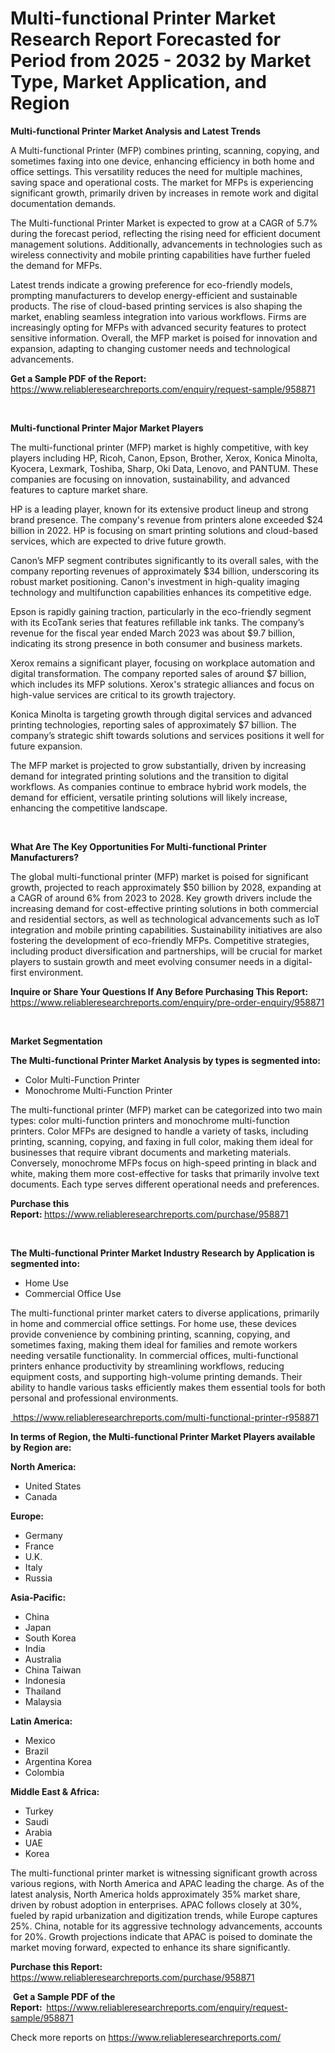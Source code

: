 <p><h1>Multi-functional Printer Market Research Report Forecasted for Period from 2025 -  2032 by Market Type, Market Application, and Region</h1></p><p><strong>Multi-functional Printer Market Analysis and Latest Trends</strong></p>
<p><p>A Multi-functional Printer (MFP) combines printing, scanning, copying, and sometimes faxing into one device, enhancing efficiency in both home and office settings. This versatility reduces the need for multiple machines, saving space and operational costs. The market for MFPs is experiencing significant growth, primarily driven by increases in remote work and digital documentation demands. </p><p>The Multi-functional Printer Market is expected to grow at a CAGR of 5.7% during the forecast period, reflecting the rising need for efficient document management solutions. Additionally, advancements in technologies such as wireless connectivity and mobile printing capabilities have further fueled the demand for MFPs. </p><p>Latest trends indicate a growing preference for eco-friendly models, prompting manufacturers to develop energy-efficient and sustainable products. The rise of cloud-based printing services is also shaping the market, enabling seamless integration into various workflows. Firms are increasingly opting for MFPs with advanced security features to protect sensitive information. Overall, the MFP market is poised for innovation and expansion, adapting to changing customer needs and technological advancements.</p></p>
<p><strong>Get a Sample PDF of the Report:&nbsp;</strong> <a href="https://www.reliableresearchreports.com/enquiry/request-sample/958871?utm_campaign=2652&utm_medium=2&utm_source=Github&utm_content=ia&utm_term=21032025&utm_id=multi-functional-printer">https://www.reliableresearchreports.com/enquiry/request-sample/958871</a></p>
<p>&nbsp;</p>
<p><strong>Multi-functional Printer Major Market Players</strong></p>
<p><p>The multi-functional printer (MFP) market is highly competitive, with key players including HP, Ricoh, Canon, Epson, Brother, Xerox, Konica Minolta, Kyocera, Lexmark, Toshiba, Sharp, Oki Data, Lenovo, and PANTUM. These companies are focusing on innovation, sustainability, and advanced features to capture market share.</p><p>HP is a leading player, known for its extensive product lineup and strong brand presence. The company's revenue from printers alone exceeded $24 billion in 2022. HP is focusing on smart printing solutions and cloud-based services, which are expected to drive future growth.</p><p>Canon’s MFP segment contributes significantly to its overall sales, with the company reporting revenues of approximately $34 billion, underscoring its robust market positioning. Canon's investment in high-quality imaging technology and multifunction capabilities enhances its competitive edge.</p><p>Epson is rapidly gaining traction, particularly in the eco-friendly segment with its EcoTank series that features refillable ink tanks. The company’s revenue for the fiscal year ended March 2023 was about $9.7 billion, indicating its strong presence in both consumer and business markets.</p><p>Xerox remains a significant player, focusing on workplace automation and digital transformation. The company reported sales of around $7 billion, which includes its MFP solutions. Xerox's strategic alliances and focus on high-value services are critical to its growth trajectory.</p><p>Konica Minolta is targeting growth through digital services and advanced printing technologies, reporting sales of approximately $7 billion. The company’s strategic shift towards solutions and services positions it well for future expansion.</p><p>The MFP market is projected to grow substantially, driven by increasing demand for integrated printing solutions and the transition to digital workflows. As companies continue to embrace hybrid work models, the demand for efficient, versatile printing solutions will likely increase, enhancing the competitive landscape.</p></p>
<p>&nbsp;</p>
<p><strong>What Are The Key Opportunities For Multi-functional Printer Manufacturers?</strong></p>
<p><p>The global multi-functional printer (MFP) market is poised for significant growth, projected to reach approximately $50 billion by 2028, expanding at a CAGR of around 6% from 2023 to 2028. Key growth drivers include the increasing demand for cost-effective printing solutions in both commercial and residential sectors, as well as technological advancements such as IoT integration and mobile printing capabilities. Sustainability initiatives are also fostering the development of eco-friendly MFPs. Competitive strategies, including product diversification and partnerships, will be crucial for market players to sustain growth and meet evolving consumer needs in a digital-first environment.</p></p>
<p><strong>Inquire or Share Your Questions If Any Before Purchasing This Report:</strong> <a href="https://www.reliableresearchreports.com/enquiry/pre-order-enquiry/958871?utm_campaign=2652&utm_medium=2&utm_source=Github&utm_content=ia&utm_term=21032025&utm_id=multi-functional-printer">https://www.reliableresearchreports.com/enquiry/pre-order-enquiry/958871</a></p>
<p>&nbsp;</p>
<p><strong>Market Segmentation</strong></p>
<p><strong>The Multi-functional Printer Market Analysis by types is segmented into:</strong></p>
<p><ul><li>Color Multi-Function Printer</li><li>Monochrome Multi-Function Printer</li></ul></p>
<p><p>The multi-functional printer (MFP) market can be categorized into two main types: color multi-function printers and monochrome multi-function printers. Color MFPs are designed to handle a variety of tasks, including printing, scanning, copying, and faxing in full color, making them ideal for businesses that require vibrant documents and marketing materials. Conversely, monochrome MFPs focus on high-speed printing in black and white, making them more cost-effective for tasks that primarily involve text documents. Each type serves different operational needs and preferences.</p></p>
<p><strong>Purchase this Report:&nbsp;</strong><a href="https://www.reliableresearchreports.com/purchase/958871?utm_campaign=2652&utm_medium=2&utm_source=Github&utm_content=ia&utm_term=21032025&utm_id=multi-functional-printer">https://www.reliableresearchreports.com/purchase/958871</a></p>
<p>&nbsp;</p>
<p><strong>The Multi-functional Printer Market Industry Research by Application is segmented into:</strong></p>
<p><ul><li>Home Use</li><li>Commercial Office Use</li></ul></p>
<p><p>The multi-functional printer market caters to diverse applications, primarily in home and commercial office settings. For home use, these devices provide convenience by combining printing, scanning, copying, and sometimes faxing, making them ideal for families and remote workers needing versatile functionality. In commercial offices, multi-functional printers enhance productivity by streamlining workflows, reducing equipment costs, and supporting high-volume printing demands. Their ability to handle various tasks efficiently makes them essential tools for both personal and professional environments.</p></p>
<p><a href="https://www.reliableresearchreports.com/multi-functional-printer-r958871?utm_campaign=2652&utm_medium=2&utm_source=Github&utm_content=ia&utm_term=21032025&utm_id=multi-functional-printer">&nbsp;https://www.reliableresearchreports.com/multi-functional-printer-r958871</a></p>
<p><strong>In terms of Region, the Multi-functional Printer Market Players available by Region are:</strong></p>
<p>
    <p> <strong> North America: </strong>
        <ul>
            <li>United States</li>
            <li>Canada</li>
        </ul>
        </p> 
    <p> <strong> Europe: </strong>
        <ul>
            <li>Germany</li>
            <li>France</li>
            <li>U.K.</li>
            <li>Italy</li>
            <li>Russia</li>
        </ul>
        </p> 
    <p> <strong> Asia-Pacific: </strong>
        <ul>
            <li>China</li>
            <li>Japan</li>
            <li>South Korea</li>
            <li>India</li>
            <li>Australia</li>
            <li>China Taiwan</li>
            <li>Indonesia</li>
            <li>Thailand</li>
            <li>Malaysia</li>
        </ul>
        </p> 
    <p> <strong> Latin America: </strong>
        <ul>
            <li>Mexico</li>
            <li>Brazil</li>
            <li>Argentina Korea</li>
            <li>Colombia</li>
        </ul>
        </p> 
    <p> <strong> Middle East & Africa: </strong>
        <ul>
            <li>Turkey</li>
            <li>Saudi</li>
            <li>Arabia</li>
            <li>UAE</li>
            <li>Korea</li>
        </ul>
    </p>
    </p>
<p><p>The multi-functional printer market is witnessing significant growth across various regions, with North America and APAC leading the charge. As of the latest analysis, North America holds approximately 35% market share, driven by robust adoption in enterprises. APAC follows closely at 30%, fueled by rapid urbanization and digitization trends, while Europe captures 25%. China, notable for its aggressive technology advancements, accounts for 20%. Growth projections indicate that APAC is poised to dominate the market moving forward, expected to enhance its share significantly.</p></p>
<p><strong>Purchase this Report: </strong><a href="https://www.reliableresearchreports.com/purchase/958871?utm_campaign=2652&utm_medium=2&utm_source=Github&utm_content=ia&utm_term=21032025&utm_id=multi-functional-printer">https://www.reliableresearchreports.com/purchase/958871</a></p>
<p>&nbsp;<strong>Get a Sample PDF of the Report:&nbsp;&nbsp;</strong><a href="https://www.reliableresearchreports.com/enquiry/request-sample/958871?utm_campaign=2652&utm_medium=2&utm_source=Github&utm_content=ia&utm_term=21032025&utm_id=multi-functional-printer">https://www.reliableresearchreports.com/enquiry/request-sample/958871</a></p>
<p><strong></strong></p>
<p>Check more reports on <a href="https://www.reliableresearchreports.com/?utm_campaign=2652&utm_medium=2&utm_source=Github&utm_content=ia&utm_term=21032025&utm_id=multi-functional-printer">https://www.reliableresearchreports.com/</a></p>